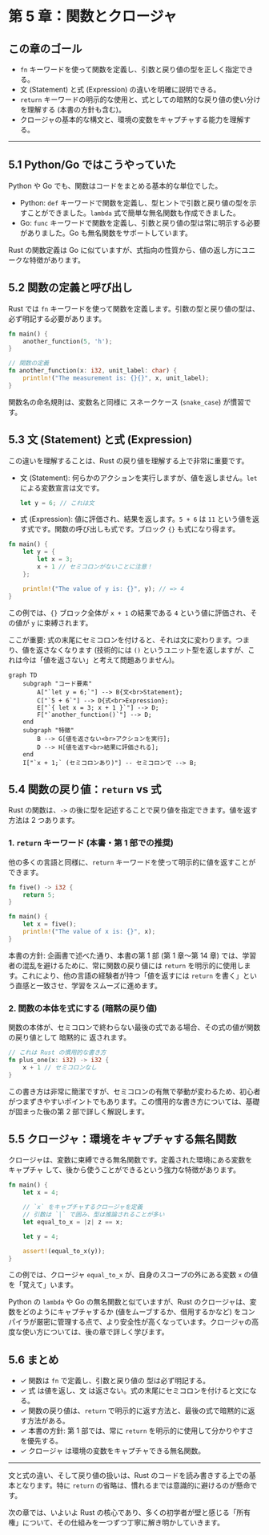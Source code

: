 # 第 5 章：関数とクロージャ

## この章のゴール
- `fn` キーワードを使って関数を定義し、引数と戻り値の型を正しく指定できる。
- 文 (Statement) と式 (Expression) の違いを明確に説明できる。
- `return` キーワードの明示的な使用と、式としての暗黙的な戻り値の使い分けを理解する (本書の方針も含む)。
- クロージャの基本的な構文と、環境の変数をキャプチャする能力を理解する。

---

## 5.1 Python/Go ではこうやっていた

Python や Go でも、関数はコードをまとめる基本的な単位でした。

- Python: `def` キーワードで関数を定義し、型ヒントで引数と戻り値の型を示すことができました。`lambda` 式で簡単な無名関数も作成できました。
- Go: `func` キーワードで関数を定義し、引数と戻り値の型は常に明示する必要がありました。Go も無名関数をサポートしています。

Rust の関数定義は Go に似ていますが、式指向の性質から、値の返し方にユニークな特徴があります。

## 5.2 関数の定義と呼び出し

Rust では `fn` キーワードを使って関数を定義します。引数の型と戻り値の型は、必ず明記する必要があります。

```rust
fn main() {
    another_function(5, 'h');
}

// 関数の定義
fn another_function(x: i32, unit_label: char) {
    println!("The measurement is: {}{}", x, unit_label);
}
```

関数名の命名規則は、変数名と同様に スネークケース (`snake_case`) が慣習です。

## 5.3 文 (Statement) と式 (Expression)

この違いを理解することは、Rust の戻り値を理解する上で非常に重要です。

- 文 (Statement): 何らかのアクションを実行しますが、値を返しません。`let` による変数宣言は文です。
  ```rust
  let y = 6; // これは文
  ```
- 式 (Expression): 値に評価され、結果を返します。`5 + 6` は `11` という値を返す式です。関数の呼び出しも式です。ブロック `{}` も式になり得ます。

```rust
fn main() {
    let y = {
        let x = 3;
        x + 1 // セミコロンがないことに注意！
    };

    println!("The value of y is: {}", y); // => 4
}
```
この例では、`{}` ブロック全体が `x + 1` の結果である `4` という値に評価され、その値が `y` に束縛されます。

ここが重要: 式の末尾にセミコロンを付けると、それは文に変わります。つまり、値を返さなくなります (技術的には `()` というユニット型を返しますが、これは今は「値を返さない」と考えて問題ありません)。

```mermaid
graph TD
    subgraph "コード要素"
        A["`let y = 6;`"] --> B{文<br>Statement};
        C["`5 + 6`"] --> D{式<br>Expression};
        E["`{ let x = 3; x + 1 }`"] --> D;
        F["`another_function()`"] --> D;
    end
    subgraph "特徴"
        B --> G[値を返さない<br>アクションを実行];
        D --> H[値を返す<br>結果に評価される];
    end
    I["`x + 1;` (セミコロンあり)"] -- セミコロンで --> B;
```

## 5.4 関数の戻り値：`return` vs 式

Rust の関数は、`->` の後に型を記述することで戻り値を指定できます。値を返す方法は 2 つあります。

### 1. `return` キーワード (本書・第 1 部での推奨)
他の多くの言語と同様に、`return` キーワードを使って明示的に値を返すことができます。

```rust
fn five() -> i32 {
    return 5;
}

fn main() {
    let x = five();
    println!("The value of x is: {}", x);
}
```

本書の方針: 企画書で述べた通り、本書の第 1 部 (第 1 章〜第 14 章) では、学習者の混乱を避けるために、常に関数の戻り値には `return` を明示的に使用します。これにより、他の言語の経験者が持つ「値を返すには `return` を書く」という直感と一致させ、学習をスムーズに進めます。

### 2. 関数の本体を式にする (暗黙の戻り値)

関数の本体が、セミコロンで終わらない最後の式である場合、その式の値が関数の戻り値として 暗黙的に 返されます。

```rust
// これは Rust の慣用的な書き方
fn plus_one(x: i32) -> i32 {
    x + 1 // セミコロンなし
}
```
この書き方は非常に簡潔ですが、セミコロンの有無で挙動が変わるため、初心者がつまずきやすいポイントでもあります。この慣用的な書き方については、基礎が固まった後の第 2 部で詳しく解説します。

## 5.5 クロージャ：環境をキャプチャする無名関数

クロージャは、変数に束縛できる無名関数です。定義された環境にある変数を キャプチャ して、後から使うことができるという強力な特徴があります。

```rust
fn main() {
    let x = 4;

    // `x` をキャプチャするクロージャを定義
    // 引数は `|` で囲み、型は推論されることが多い
    let equal_to_x = |z| z == x;

    let y = 4;

    assert!(equal_to_x(y));
}
```

この例では、クロージャ `equal_to_x` が、自身のスコープの外にある変数 `x` の値を「覚えて」います。

Python の `lambda` や Go の無名関数と似ていますが、Rust のクロージャは、変数をどのようにキャプチャするか (値をムーブするか、借用するかなど) をコンパイラが厳密に管理する点で、より安全性が高くなっています。クロージャの高度な使い方については、後の章で詳しく学びます。

## 5.6 まとめ

- ✓ 関数は `fn` で定義し、引数と戻り値の 型は必ず明記する。
- ✓ 式 は値を返し、文 は返さない。式の末尾にセミコロンを付けると文になる。
- ✓ 関数の戻り値は、`return` で明示的に返す方法と、最後の式で暗黙的に返す方法がある。
- ✓ 本書の方針: 第 1 部では、常に `return` を明示的に使用して分かりやすさを優先する。
- ✓ クロージャ は環境の変数をキャプチャできる無名関数。

---

文と式の違い、そして戻り値の扱いは、Rust のコードを読み書きする上での基本となります。特に `return` の省略は、慣れるまでは意識的に避けるのが懸命です。

次の章では、いよいよ Rust の核心であり、多くの初学者が壁と感じる「所有権」について、その仕組みを一つずつ丁寧に解き明かしていきます。
